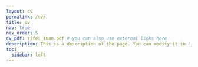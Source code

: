 ```yaml
---
layout: cv
permalink: /cv/
title: cv
nav: true
nav_order: 5
cv_pdf: Yifei_Yuan.pdf # you can also use external links here
description: This is a description of the page. You can modify it in '_pages/cv.md'. You can also change or remove the top pdf download button.
toc:
  sidebar: left
---
```

